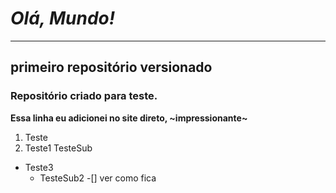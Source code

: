 # _*Olá, Mundo!*_
 ***
 ## primeiro repositório versionado

 ### Repositório criado para teste.
 
 **Essa linha eu adicionei no site direto, ~impressionante~**

1. Teste
 1. Teste1
    TesteSub

* Teste3
   * TesteSub2
-[] ver como fica

